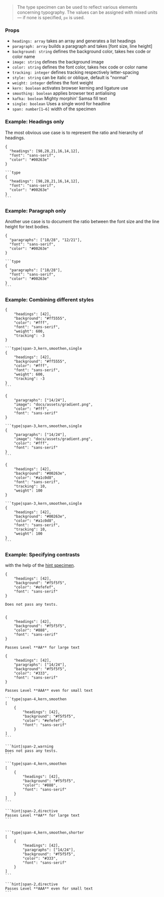 > The type specimen can be used to reflect various elements concerning typography. The values can be assigned with mixed units — if none is specified, `px` is used.

### Props

- `headings: array` takes an array and generates a list headings
- `paragraph: array` builds a paragraph and takes [font size, line height]
- `background: string` defines the background color, takes hex code or color name
- `image: string` defines the background image
- `color: string` defines the font color, takes hex code or color name
- `tracking: integer` defines tracking respectively letter-spacing
- `style: string` can be italic or oblique, default is "normal" 
- `weight: integer` defines the font weight
- `kern: boolean` activates browser kerning and ligature use
- `smoothing: boolean` applies browser text antialising
- `kafka: boolean` Mighty morphin' Samsa fill text
- `single: boolean` Uses a single word for headline
- `span: number[1–6]` width of the specimen


### Example: Headings only

The most obvious use case is to represent the ratio and hierarchy of headings.

```type
{
  "headings": [98,28,21,16,14,12],
  "font": "sans-serif",
  "color": "#00263e"
}
```

````code|lang-javascript
```type
{
  "headings": [98,28,21,16,14,12],
  "font": "sans-serif",
  "color": "#00263e"
}
```
````

### Example: Paragraph only

Another use case is to document the ratio between the font size and the line height for text bodies. 

```type
{
  "paragraphs": ["18/28", "12/21"],
  "font": "sans-serif",
  "color": "#00263e"
}
```


````code|lang-javascript
```type
{
  "paragraphs": ["18/28"],
  "font": "sans-serif",
  "color": "#00263e"
}
```
````


### Example: Combining different styles

```type|span-3,kern,smoothen,single
{
    "headings": [42],
    "background": "#ff5555",
    "color": "#fff",
    "font": "sans-serif",
    "weight": 600,
    "tracking": -3
}
```

````code|lang-javascript,span-3
```type|span-3,kern,smoothen,single
{
    "headings": [42],
    "background": "#ff5555",
    "color": "#fff",
    "font": "sans-serif",
    "weight": 600,
    "tracking": -3
}
```
````

```type|span-3,kern,smoothen,single
{
    "paragraphs": ["14/24"],
    "image": "docs/assets/gradient.png",
    "color": "#fff",
    "font": "sans-serif"
}
```

````code|lang-javascript,span-3
```type|span-3,kern,smoothen,single
{
    "paragraphs": ["14/24"],
    "image": "docs/assets/gradient.png",
    "color": "#fff",
    "font": "sans-serif"
}
```
````

```type|span-3,kern,smoothen,single
{
    "headings": [42],
    "background": "#00263e",
    "color": "#a1c0d8",
    "font": "sans-serif",
    "tracking": 10,
    "weight": 100
}
```

````code|lang-javascript,span-3
```type|span-3,kern,smoothen,single
{
    "headings": [42],
    "background": "#00263e",
    "color": "#a1c0d8",
    "font": "sans-serif",
    "tracking": 10,
    "weight": 100
}
```
````


### Example: Specifying contrasts

with the help of the [hint specimen](/#/hint).


```type|span-4,kern,smoothen
{
    "headings": [42],
    "background": "#f5f5f5",
    "color": "#efefef",
    "font": "sans-serif"
}
```

```hint|span-2,warning
Does not pass any tests.
```

```type|span-4,kern,smoothen

{
    "headings": [42],
    "background": "#f5f5f5",
    "color": "#888",
    "font": "sans-serif"
}

```

```hint|span-2,directive
Passes Level **AA** for large text
```


```type|span-4,kern,smoothen,shorter
{
    "headings": [42],
    "paragraphs": ["14/24"],
    "background": "#f5f5f5",
    "color": "#333",
    "font": "sans-serif"
}
```

```hint|span-2,directive
Passes Level **AAA** even for small text
```


````code|lang-javascript,collapsed
```type|span-4,kern,smoothen
[
    {
        "headings": [42],
        "background": "#f5f5f5",
        "color": "#efefef",
        "font": "sans-serif"
    }
]
```

```hint|span-2,warning
Does not pass any tests.
```

```type|span-4,kern,smoothen
[
    {
        "headings": [42],
        "background": "#f5f5f5",
        "color": "#888",
        "font": "sans-serif"
    }
]
```

```hint|span-2,directive
Passes Level **AA** for large text
```


```type|span-4,kern,smoothen,shorter
[
    {
        "headings": [42],
        "paragraphs": ["14/24"],
        "background": "#f5f5f5",
        "color": "#333",
        "font": "sans-serif"
    }
]
```

```hint|span-2,directive
Passes Level **AAA** even for small text
```
````


